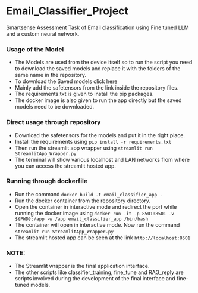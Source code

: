 # Email_Classifier_Project
Smartsense Assessment Task of Email classification using Fine tuned LLM and a custom neural network.


### Usage of the Model
* The Models are used from the device itself so to run the script you need to download the saved models and replace it with the folders of the same name in the repository.
* To download the Saved models click [here](https://iitgnacin-my.sharepoint.com/:f:/g/personal/23250031_iitgn_ac_in/EolyFE-KAgtGq0yNmecvG8YBv7U9n4iZwDGCReissfJsew?e=jwVCYl)
* Mainly add the safetensors from the link inside the repository files.
* The requirements.txt is given to install the pip packages.
* The docker image is also given to run the app directly but the saved models need to be downloaded.

### Direct usage through repository
* Download the safetensors for the models and put it in the right place.
* Install the requirements using ```pip install -r requirements.txt```
* Then run the streamlit app wrapper using ```streamlit run StreamlitApp_Wrapper.py```
* The terminal will show various localhost and LAN networks from where you can access the streamlit hosted app.

### Running through dockerfile
* Run the command ```docker build -t email_classifier_app .```
* Run the docker container from the repository directory.
* Open the container in interactive mode and redirect the port while running the docker image using ```docker run -it -p 8501:8501 -v ${PWD}:/app -w /app email_classifier_app /bin/bash```
* The container will open in interactive mode. Now run the command ```streamlit run StreamlitApp_Wrapper.py```
* The streamlit hosted app can be seen at the link ```http://localhost:8501```

### NOTE:
* The Streamlit wrapper is the final application interface.
* The other scripts like classifier_training, fine_tune and RAG_reply are scripts involved during the development of the final interface and fine-tuned models.
